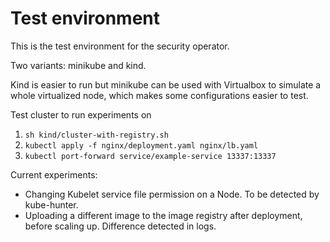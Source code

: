 # Test environment

<p>This is the test environment for the security operator.</p>

Two variants: minikube and kind.

Kind is easier to run but minikube can be used with Virtualbox to simulate a whole virtualized node, which makes some configurations easier to test.

<p>
Test cluster to run experiments on 

1. `sh kind/cluster-with-registry.sh`
2. `kubectl apply -f nginx/deployment.yaml nginx/lb.yaml`
3. `kubectl port-forward service/example-service 13337:13337`
</p>

Current experiments: 

- Changing Kubelet service file permission on a Node. To be detected by kube-hunter.
- Uploading a different image to the image registry after deployment, before scaling up. Difference detected in logs.
